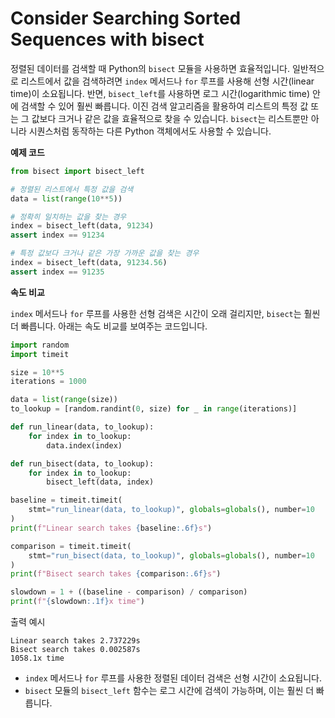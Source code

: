 # Consider Searching Sorted Sequences with bisect

정렬된 데이터를 검색할 때 Python의 `bisect` 모듈을 사용하면 효율적입니다. 일반적으로 리스트에서 값을 검색하려면 `index` 메서드나 `for` 루프를 사용해 선형 시간(linear time)이 소요됩니다. 반면, `bisect_left`를 사용하면 로그 시간(logarithmic time) 안에 검색할 수 있어 훨씬 빠릅니다. 이진 검색 알고리즘을 활용하여 리스트의 특정 값 또는 그 값보다 크거나 같은 값을 효율적으로 찾을 수 있습니다. `bisect`는 리스트뿐만 아니라 시퀀스처럼 동작하는 다른 Python 객체에서도 사용할 수 있습니다.

**예제 코드**

```python
from bisect import bisect_left

# 정렬된 리스트에서 특정 값을 검색
data = list(range(10**5))

# 정확히 일치하는 값을 찾는 경우
index = bisect_left(data, 91234)
assert index == 91234

# 특정 값보다 크거나 같은 가장 가까운 값을 찾는 경우
index = bisect_left(data, 91234.56)
assert index == 91235

```

**속도 비교**

`index` 메서드나 `for` 루프를 사용한 선형 검색은 시간이 오래 걸리지만, `bisect`는 훨씬 더 빠릅니다. 아래는 속도 비교를 보여주는 코드입니다.

```python
import random
import timeit

size = 10**5
iterations = 1000

data = list(range(size))
to_lookup = [random.randint(0, size) for _ in range(iterations)]

def run_linear(data, to_lookup):
    for index in to_lookup:
        data.index(index)

def run_bisect(data, to_lookup):
    for index in to_lookup:
        bisect_left(data, index)

baseline = timeit.timeit(
    stmt="run_linear(data, to_lookup)", globals=globals(), number=10
)
print(f"Linear search takes {baseline:.6f}s")

comparison = timeit.timeit(
    stmt="run_bisect(data, to_lookup)", globals=globals(), number=10
)
print(f"Bisect search takes {comparison:.6f}s")

slowdown = 1 + ((baseline - comparison) / comparison)
print(f"{slowdown:.1f}x time")

```

출력 예시

```
Linear search takes 2.737229s
Bisect search takes 0.002587s
1058.1x time
```

- `index` 메서드나 `for` 루프를 사용한 정렬된 데이터 검색은 선형 시간이 소요됩니다.
- `bisect` 모듈의 `bisect_left` 함수는 로그 시간에 검색이 가능하며, 이는 훨씬 더 빠릅니다.